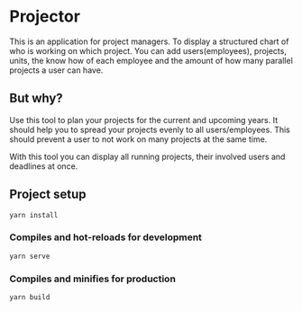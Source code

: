 # Projector

This is an application for project managers. To display a structured chart of who is working on which project.
You can add users(employees), projects, units, the know how of each employee and the amount of how many parallel projects a user can have.

## But why?

Use this tool to plan your projects for the current and upcoming years.
It should help you to spread your projects evenly to all users/employees.
This should prevent a user to not work on many projects at the same time.

With this tool you can display all running projects, their involved users and deadlines at once.

## Project setup
```
yarn install
```

### Compiles and hot-reloads for development
```
yarn serve
```

### Compiles and minifies for production
```
yarn build
```
